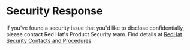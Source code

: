 # Security Response

If you've found a security issue that you'd like to disclose confidentially, please contact Red Hat's Product Security team. 
Find details at [RedHat Security Contacts and Procedures](https://access.redhat.com/security/team/contact).
